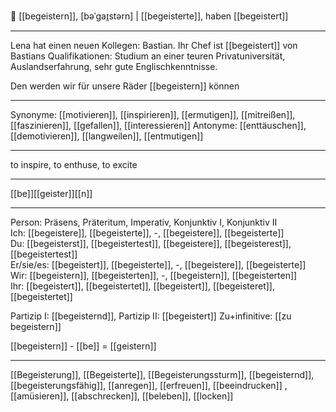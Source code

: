 🌟 [[begeistern]], [bəˈɡaɪ̯stərn] | [[begeisterte]], haben [[begeistert]]

---
Lena hat einen neuen Kollegen: Bastian. Ihr Chef ist [[begeistert]] von Bastians Qualifikationen: Studium an einer teuren Privatuniversität, Auslandserfahrung, sehr gute Englischkenntnisse.

Den werden wir für unsere Räder [[begeistern]] können

---
Synonyme: [[motivieren]], [[inspirieren]], [[ermutigen]], [[mitreißen]], [[faszinieren]], [[gefallen]], [[interessieren]]
Antonyme: [[enttäuschen]], [[demotivieren]], [[langweilen]], [[entmutigen]]

---
to inspire, to enthuse, to excite

---
[[be]][[geister]][[n]]
   

---

Person: Präsens, Präteritum, Imperativ, Konjunktiv I, Konjunktiv II  
Ich: [[begeistere]], [[begeisterte]], -, [[begeistere]], [[begeisterte]]  
Du: [[begeisterst]], [[begeistertest]], [[begeistere]], [[begeisterest]], [[begeistertest]]  
Er/sie/es: [[begeistert]], [[begeisterte]], -, [[begeistere]], [[begeisterte]]  
Wir: [[begeistern]], [[begeisterten]], -, [[begeistern]], [[begeisterten]]  
Ihr: [[begeistert]], [[begeistertet]], [[begeistert]], [[begeisteret]], [[begeistertet]]  

Partizip I: [[begeisternd]], 
Partizip II: [[begeistert]]
Zu+infinitive: [[zu begeistern]]

[[begeistern]] - [[be]] = [[geistern]]

---
[[Begeisterung]], [[Begeisterte]], [[Begeisterungssturm]], [[begeisternd]], [[begeisterungsfähig]], [[anregen]], [[erfreuen]], [[beeindrucken]]
, [[amüsieren]], [[abschrecken]], [[beleben]], [[locken]]